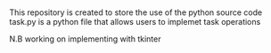 #
This repository is created to store the use of the python source code
task.py is a python file that allows users to implemet task operations

N.B working on implementing with tkinter

